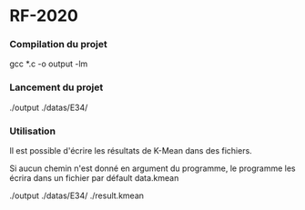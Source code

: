 # RF-2020

### Compilation du projet

gcc *.c -o output -lm

### Lancement du projet

./output ./datas/E34/



### Utilisation

Il est possible d'écrire les résultats de K-Mean dans des fichiers.

Si aucun chemin n'est donné en argument du programme, le programme les écrira dans un fichier par défault data.kmean

./output ./datas/E34/ ./result.kmean